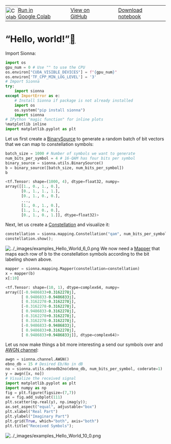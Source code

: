 <table>
        <td style="padding: 0px 0px;">
            <a href="https://nvlabs.github.io/sionna/ https://colab.research.google.com/github/NVlabs/sionna/blob/main/examples/Hello_World.ipynb" style="vertical-align:text-bottom">
                <img alt="Colab logo" src="https://nvlabs.github.io/sionna/_static/colab_logo.svg" style="width: 40px; min-width: 40px">
            </a>
        </td>
        <td style="padding: 4px 0px;">
            <a href="https://nvlabs.github.io/sionna/ https://colab.research.google.com/github/nvlabs/sionna/blob/main/examples/Hello_World.ipynb" style="vertical-align:text-bottom">
                Run in Google Colab
            </a>
        </td>
        <td style="padding: 0px 15px;">
        </td>
        <td class="wy-breadcrumbs-aside" style="padding: 0 30px;">
            <a href="https://nvlabs.github.io/sionna/https://github.com/nvlabs/sionna/blob/main/examples/Hello_World.ipynb" style="vertical-align:text-bottom">
                <i class="fa fa-github" style="font-size:24px;"></i>
                View on GitHub
            </a>
        </td>
        <td class="wy-breadcrumbs-aside" style="padding: 0 35px;">
            <a href="https://nvlabs.github.io/sionna/../examples/Hello_World.ipynb" download target="_blank" style="vertical-align:text-bottom">
                <i class="fa fa-download" style="font-size:24px;"></i>
                Download notebook
            </a>
        </td>
    </table>

# “Hello, world!”<a class="headerlink" href="https://nvlabs.github.io/sionna/#“Hello,-world!”" title="Permalink to this headline"></a>

Import Sionna:

```python
import os
gpu_num = 0 # Use "" to use the CPU
os.environ["CUDA_VISIBLE_DEVICES"] = f"{gpu_num}"
os.environ['TF_CPP_MIN_LOG_LEVEL'] = '3'
# Import Sionna
try:
    import sionna
except ImportError as e:
    # Install Sionna if package is not already installed
    import os
    os.system("pip install sionna")
    import sionna
# IPython "magic function" for inline plots
%matplotlib inline
import matplotlib.pyplot as plt
```
Let us first create a <a class="reference external" href="https://nvlabs.github.io/sionna/https://nvlabs.github.io/sionna/api/utils.html?highlight=binarysource#binarysource">BinarySource</a> to generate a random batch of bit vectors that we can map to constellation symbols:

```python
batch_size = 1000 # Number of symbols we want to generate
num_bits_per_symbol = 4 # 16-QAM has four bits per symbol
binary_source = sionna.utils.BinarySource()
b = binary_source([batch_size, num_bits_per_symbol])
b
```

```python
<tf.Tensor: shape=(1000, 4), dtype=float32, numpy=
array([[1., 0., 1., 0.],
       [0., 1., 1., 1.],
       [0., 1., 0., 0.],
       ...,
       [1., 0., 1., 0.],
       [1., 1., 0., 0.],
       [0., 1., 0., 1.]], dtype=float32)>
```
Next, let us create a <a class="reference external" href="https://nvlabs.github.io/sionna/https://nvlabs.github.io/sionna/api/mapping.html#sionna.mapping.Constellation">Constellation</a> and visualize it:

```python
constellation = sionna.mapping.Constellation("qam", num_bits_per_symbol)
constellation.show();
```

<img alt="../_images/examples_Hello_World_6_0.png" src="https://nvlabs.github.io/sionna/_images/examples_Hello_World_6_0.png" />
We now need a <a class="reference external" href="https://nvlabs.github.io/sionna/https://nvlabs.github.io/sionna/api/mapping.html#mapper">Mapper</a> that maps each row of b to the constellation symbols according to the bit labeling shown above.

```python
mapper = sionna.mapping.Mapper(constellation=constellation)
x = mapper(b)
x[:10]
```

```python
<tf.Tensor: shape=(10, 1), dtype=complex64, numpy=
array([[-0.9486833+0.3162278j],
       [ 0.9486833-0.9486833j],
       [ 0.3162278-0.3162278j],
       [-0.3162278-0.3162278j],
       [ 0.9486833-0.3162278j],
       [-0.3162278+0.3162278j],
       [ 0.3162278-0.3162278j],
       [-0.9486833-0.9486833j],
       [ 0.9486833+0.3162278j],
       [ 0.9486833+0.9486833j]], dtype=complex64)>
```
Let us now make things a bit more interesting a send our symbols over and <a class="reference external" href="https://nvlabs.github.io/sionna/https://nvlabs.github.io/sionna/api/channel.html#sionna.channel.AWGN">AWGN channel</a>:

```python
awgn = sionna.channel.AWGN()
ebno_db = 15 # Desired Eb/No in dB
no = sionna.utils.ebnodb2no(ebno_db, num_bits_per_symbol, coderate=1)
y = awgn([x, no])
# Visualize the received signal
import matplotlib.pyplot as plt
import numpy as np
fig = plt.figure(figsize=(7,7))
ax = fig.add_subplot(111)
plt.scatter(np.real(y), np.imag(y));
ax.set_aspect("equal", adjustable="box")
plt.xlabel("Real Part")
plt.ylabel("Imaginary Part")
plt.grid(True, which="both", axis="both")
plt.title("Received Symbols");
```

<img alt="../_images/examples_Hello_World_10_0.png" src="https://nvlabs.github.io/sionna/_images/examples_Hello_World_10_0.png" />

<script type="application/vnd.jupyter.widget-state+json">
{"state": {}, "version_major": 2, "version_minor": 0}
</script>
